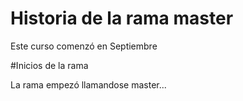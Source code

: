 # Historia de la rama master

Este curso comenzó en Septiembre

#Inicios de la rama

La rama empezó llamandose master...
